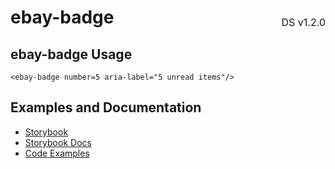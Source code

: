 <h1 style="display: flex; justify-content: space-between; align-items: center;">
    <span>
        ebay-badge
    </span>
    <span style="font-weight: normal; font-size: medium; margin-bottom: -15px;">
        DS v1.2.0
    </span>
</h1>

## ebay-badge Usage

```marko
<ebay-badge number=5 aria-label="5 unread items"/>
```

## Examples and Documentation

- [Storybook](https://ebay.github.io/ebayui-core/?path=/story/graphics-icons-ebay-badge)
- [Storybook Docs](https://ebay.github.io/ebayui-core/?path=/docs/graphics-icons-ebay-badge)
- [Code Examples](https://github.com/eBay/ebayui-core/tree/master/src/components/ebay-badge/examples)
